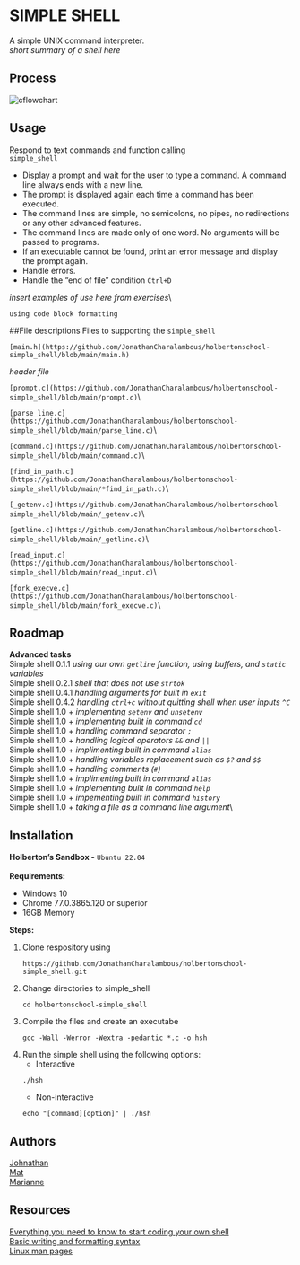 # SIMPLE SHELL
A simple UNIX command interpreter.\
_short summary of a shell here_

## Process
![cflowchart](https://github.com/user-attachments/assets/6b628811-2377-456f-a7b8-a854e80168e3)

## Usage
Respond to text commands and function calling \
`simple_shell`
+ Display a prompt and wait for the user to type a command. A command line always ends with a new line.
+ The prompt is displayed again each time a command has been executed.
+ The command lines are simple, no semicolons, no pipes, no redirections or any other advanced features.
+ The command lines are made only of one word. No arguments will be passed to programs.
+ If an executable cannot be found, print an error message and display the prompt again.
+ Handle errors.
+ Handle the “end of file” condition `Ctrl+D`

_insert examples of use here from exercises_\
```
using code block formatting
```

##File descriptions
Files to supporting the `simple_shell`

```
[main.h](https://github.com/JonathanCharalambous/holbertonschool-simple_shell/blob/main/main.h)
```
_header file_

`[prompt.c](https://github.com/JonathanCharalambous/holbertonschool-simple_shell/blob/main/prompt.c)`\

`[parse_line.c](https://github.com/JonathanCharalambous/holbertonschool-simple_shell/blob/main/parse_line.c)`\

`[command.c](https://github.com/JonathanCharalambous/holbertonschool-simple_shell/blob/main/command.c)`\

`[find_in_path.c](https://github.com/JonathanCharalambous/holbertonschool-simple_shell/blob/main/*find_in_path.c)`\

`[_getenv.c](https://github.com/JonathanCharalambous/holbertonschool-simple_shell/blob/main/_getenv.c)`\

`[getline.c](https://github.com/JonathanCharalambous/holbertonschool-simple_shell/blob/main/_getline.c)`\

`[read_input.c](https://github.com/JonathanCharalambous/holbertonschool-simple_shell/blob/main/read_input.c)`\

`[fork_execve.c](https://github.com/JonathanCharalambous/holbertonschool-simple_shell/blob/main/fork_execve.c)`\




## Roadmap
**Advanced  tasks**\
Simple shell 0.1.1  _using our own `getline` function, using buffers, and `static` variables_\
Simple shell 0.2.1  _shell that does not use `strtok`_\
Simple shell 0.4.1  _handling arguments for built in `exit`_\
Simple shell 0.4.2  _handling `ctrl+c` without quitting shell when user inputs `^C`_\
Simple shell 1.0 + _implementing `setenv` and `unsetenv`_\
Simple shell 1.0 + _implementing built in command `cd`_\
Simple shell 1.0 + _handling command separator `;`_\
Simple shell 1.0 + _handling logical operators `&&` and `||`_\
Simple shell 1.0 + _implimenting built in command `alias`_\
Simple shell 1.0 + _handling variables replacement such as `$?` and `$$`_\
Simple shell 1.0 + _handling comments (`#`)_\
Simple shell 1.0 + _implimenting built in command `alias`_\
Simple shell 1.0 + _implementing built in command `help`_\
Simple shell 1.0 + _impementing built in command `history`_\
Simple shell 1.0 + _taking a file as a command line argument_\

## Installation
**Holberton’s Sandbox -** `Ubuntu 22.04`\
\
**Requirements:**
   + Windows 10
   + Chrome 77.0.3865.120 or superior
   + 16GB Memory

**Steps:**
1. Clone respository using
   ```
   https://github.com/JonathanCharalambous/holbertonschool-simple_shell.git
   ```
2. Change directories to simple_shell
   ```
   cd holbertonschool-simple_shell
   ```
3. Compile the files and create an executabe
   ```
   gcc -Wall -Werror -Wextra -pedantic *.c -o hsh
   ```
4. Run the simple shell using the following options:
   + Interactive
   ```
   ./hsh
   ``` 
   + Non-interactive
   ```
   echo "[command][option]" | ./hsh
   ```

## Authors
[Johnathan](https://github.com/JonathanCharalambous)\
[Mat](https://github.com/Mat-26-dot)\
[Marianne](https://github.com/T0ILETR0LL)

## Resources
[Everything you need to know to start coding your own shell](https://intranet.hbtn.io/concepts/900)\
[Basic writing and formatting syntax](https://docs.github.com/en/get-started/writing-on-github/getting-started-with-writing-and-formatting-on-github/basic-writing-and-formatting-syntax)\
[Linux man pages](https://linux.die.net/man/)


